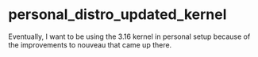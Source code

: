 personal_distro_updated_kernel
==============================

Eventually, I want to be using the 3.16 kernel in personal setup because of the improvements to nouveau that came up there.
